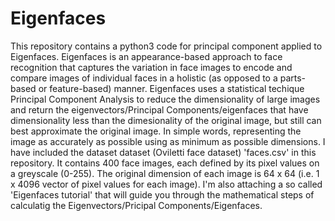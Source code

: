 # Eigenfaces

This repository contains a python3 code for principal component applied to Eigenfaces. Eigenfaces is an appearance-based approach to face recognition that captures the variation in face images to encode and compare images of individual faces in a holistic (as opposed to a parts-based or feature-based) manner. Eigenfaces uses a statistical techique Principal Component Analysis to reduce the dimensionality of large images and return the eigenvectors/Principal Components/eigenfaces that have dimensionality less than the dimesionality of the original image, but still can best approximate the original image. In simple words, representing the image as accurately as possible using as minimum as possible dimensions. I have included the dataset  dataset (Oviletti face dataset) 'faces.csv' in this repository. It contains 400 face images, each defined by its pixel values on a greyscale (0-255). The original dimension of each image is 64 x 64 (i.e. 1 x 4096 vector of pixel values for each image). I'm also attaching a so called 'Eigenfaces tutorial' that will guide you through the mathematical steps of calculatig the Eigenvectors/Pricipal Components/Eigenfaces.
